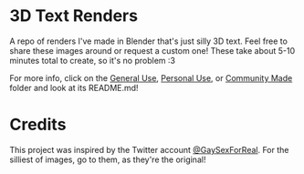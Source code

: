 # 3D Text Renders
A repo of renders I've made in Blender that's just silly 3D text. Feel free to share these images around or request a custom one! These take about 5-10 minutes total to create, so it's no problem :3

For more info, click on the [General Use](https://github.com/dukedotdev/3DTextRenders/tree/main/General%20Use), [Personal Use](https://github.com/dukedotdev/3DTextRenders/tree/main/Personal%20Use), or [Community Made](https://github.com/dukedotdev/3DTextRenders/tree/main/Community%20Made) folder and look at its README.md!

# Credits

This project was inspired by the Twitter account [@GaySexForReal](https://twitter.com/GaySexForReal). For the silliest of images, go to them, as they're the original!
